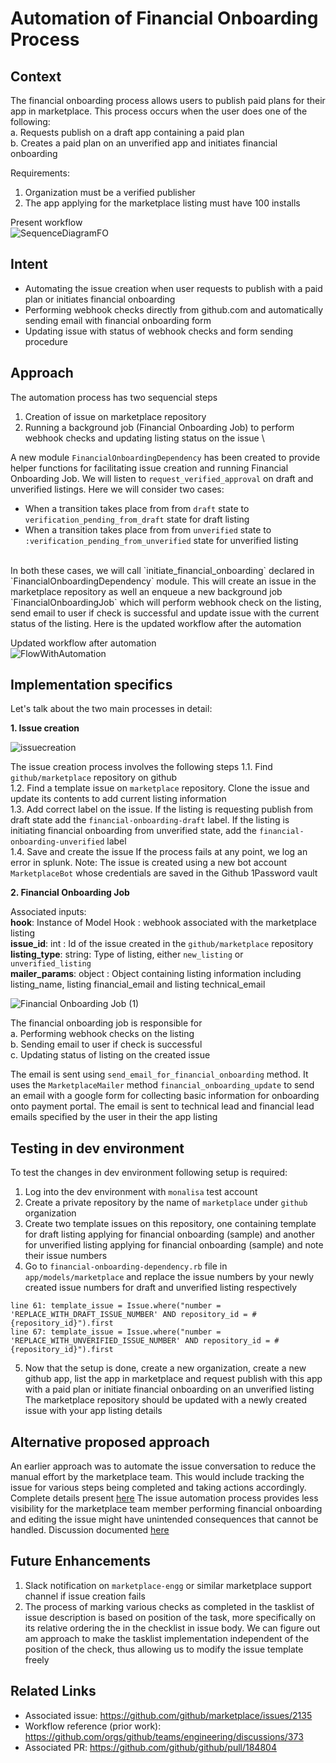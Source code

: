 # Automation of Financial Onboarding Process

## Context 
The financial onboarding process allows users to publish paid plans for their app in marketplace. This process occurs when the user does one of the following: \
a. Requests publish on a draft app containing a paid plan \
b. Creates a paid plan on an unverified app and initiates financial onboarding 

Requirements:
1. Organization must be a verified publisher
2. The app applying for the marketplace listing must have 100 installs 

Present workflow \
![SequenceDiagramFO](https://user-images.githubusercontent.com/44273715/123704139-f7d1c500-d882-11eb-997d-fafecfc5da60.png)

## Intent
- Automating the issue creation when user requests to publish with a paid plan or initiates financial onboarding
- Performing webhook checks directly from github.com and automatically sending email with financial onboarding form
- Updating issue with status of webhook checks and form sending procedure

## Approach
The automation process has two sequencial steps
1. Creation of issue on marketplace repository
2. Running a background job (Financial Onboarding Job) to perform webhook checks and updating listing status on the issue \

A new module `FinancialOnboardingDependency` has been created to provide helper functions for facilitating issue creation and running Financial Onboarding Job.
We will listen to `request_verified_approval` on draft and unverified listings. 
Here we will consider two cases:
- When a transition takes place from from `draft` state to `verification_pending_from_draft` state for draft listing
- When a transition takes place from from `unverified` state to `:verification_pending_from_unverified` state for unverified listing 
<br>
In both these cases, we will call `initiate_financial_onboarding` declared in `FinancialOnboardingDependency` module. This will create an issue in the marketplace repository as well an enqueue a new background job `FinancialOnboardingJob` which will perform webhook check on the listing, send email to user if check is successful and update issue with the current status of the listing.
Here is the updated workflow after the automation

Updated workflow after automation\
![FlowWithAutomation](https://user-images.githubusercontent.com/44273715/124869144-6e3a9980-dfde-11eb-82b6-bf7179d05a86.png)


## Implementation specifics

Let's talk about the two main processes in detail:

**1. Issue creation**

![issuecreation](https://user-images.githubusercontent.com/44273715/124970834-0cae1580-e046-11eb-8fa9-6e282c09cc37.png)

The issue creation process involves the following steps
  1.1. Find `github/marketplace` repository on github \
  1.2. Find a template issue on `marketplace` repository. Clone the issue and update its contents to add current listing information \
  1.3. Add correct label on the issue. If the listing is requesting publish from draft state add the `financial-onboarding-draft` label. If the listing is initiating financial onboarding from unverified state, add the `financial-onboarding-unverified` label \
  1.4. Save and create the issue 
If the process fails at any point, we log an error in splunk.
Note: The issue is created using a new bot account `MarketplaceBot` whose credentials are saved in the Github 1Password vault

**2. Financial Onboarding Job**

Associated inputs:  
**hook**: Instance of Model Hook : webhook associated with the marketplace listing \
**issue_id**: int : Id of the issue created in the `github/marketplace` repository \
**listing_type**: string: Type of listing, either `new_listing` or `unverified_listing` \
**mailer_params**: object : Object containing listing information including listing_name, listing financial_email and listing technical_email

![Financial Onboarding Job (1)](https://user-images.githubusercontent.com/44273715/124971857-53503f80-e047-11eb-878a-7a82a0f1a3a4.png)

  The financial onboarding job is responsible for \
  a. Performing webhook checks on the listing <br>
  b. Sending email to user if check is successful <br>
  c. Updating status of listing on the created issue <br>

The email is sent using `send_email_for_financial_onboarding` method. It uses the `MarketplaceMailer` method `financial_onboarding_update` to send an email with a google form for collecting basic information for onboarding onto payment portal. The email is sent to technical lead and financial lead emails specified by the user in their the app listing

## Testing in dev environment
To test the changes in dev environment following setup is required:
1. Log into the dev environment with `monalisa` test account
2. Create a private repository by the name of `marketplace` under `github` organization
3. Create two template issues on this repository, one containing template for draft listing applying for financial onboarding (sample) and another for unverified listing applying for financial onboarding (sample) and note their issue numbers
4. Go to `financial-onboarding-dependency.rb` file in `app/models/marketplace` and replace the issue numbers by your newly created issue numbers for draft and unverified listing respectively
```
line 61: template_issue = Issue.where("number = 'REPLACE_WITH_DRAFT_ISSUE_NUMBER' AND repository_id = #{repository_id}").first
line 67: template_issue = Issue.where("number = 'REPLACE_WITH_UNVERIFIED_ISSUE_NUMBER' AND repository_id = #{repository_id}").first
```
5. Now that the setup is done, create a new organization, create a new github app, list the app in marketplace and request publish with this app with a paid plan or initiate financial onboarding on an unverified listing
The marketplace repository should be updated with a newly created issue with your app listing details

## Alternative proposed approach
An earlier approach was to automate the issue conversation to reduce the manual effort by the marketplace team. This would include tracking the issue for various steps being completed and taking actions accordingly. Complete details present [here](https://docs.google.com/document/d/17H7cC11hBRxagedyR5eAVLRSz-tVa6_DYa-7tsRvskg/edit?usp=sharing)
The issue automation process provides less visibility for the marketplace team member performing financial onboarding and editing the issue might have unintended consequences that cannot be handled. Discussion documented [here](https://docs.google.com/document/d/1oGPbaZi1F8JSzpMAl7HNndLMt0Vm45twQPBtc1mCAiw/edit?usp=sharing)

## Future Enhancements
1. Slack notification on `marketplace-engg` or similar marketplace support channel if issue creation fails
2. The process of marking various checks as completed in the tasklist of issue description is based on position of the task, more specifically on its relative ordering the in the checklist in issue body. We can figure out am approach to make the tasklist implementation independent of the position of the check, thus allowing us to modify the issue template freely

## Related Links
- Associated issue: https://github.com/github/marketplace/issues/2135
- Workflow reference (prior work): https://github.com/orgs/github/teams/engineering/discussions/373
- Associated PR: https://github.com/github/github/pull/184804

